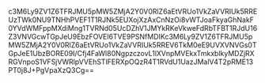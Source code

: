 c3M6Ly9ZV1Z6TFRJMU5pMW5ZMjA2Y0V0RlZ6aEtVRUo1VkZaVVRIUk5RREUzTWk0NU9TNHhPVEF1T1RJNk5EUXojXzAxCnNzOi8vWTJoaFkyaGhNakF0YVdWMFppMXdiMng1TVRNd05UcDZhV1JMYkRKeVkweFdRbTFBT1RJdU16Z3VNVGcwTGpJeU9EbzFOVEl6TVE9PSNfMDIKc3M6Ly9ZV1Z6TFRJMU5pMW5ZMjA2Y0V0RlZ6aEtVRUo1VkZaVVRIUk5RREV6TkM0eE9UVXVNVGs0TGpJeE1UbzBORE09I/Cfj4FaWl80NgpzczovL1lXVnpMVEkxTmkxblkyMDZjRXRGVnpoS1VFSjVWRlpVVEhSTlFERXpOQzR4T1RVdU1UazJMalV4T2pRME13PT0j8J+PgVpaXzQ3Cg==